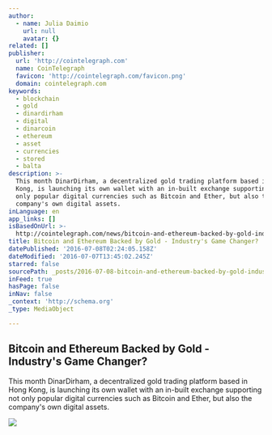 ```yaml
---
author:
  - name: Julia Daimio
    url: null
    avatar: {}
related: []
publisher:
  url: 'http://cointelegraph.com'
  name: CoinTelegraph
  favicon: 'http://cointelegraph.com/favicon.png'
  domain: cointelegraph.com
keywords:
  - blockchain
  - gold
  - dinardirham
  - digital
  - dinarcoin
  - ethereum
  - asset
  - currencies
  - stored
  - balta
description: >-
  This month DinarDirham, a decentralized gold trading platform based in Hong
  Kong, is launching its own wallet with an in-built exchange supporting not
  only popular digital currencies such as Bitcoin and Ether, but also the
  company's own digital assets.
inLanguage: en
app_links: []
isBasedOnUrl: >-
  http://cointelegraph.com/news/bitcoin-and-ethereum-backed-by-gold-industrys-game-changer
title: Bitcoin and Ethereum Backed by Gold - Industry's Game Changer?
datePublished: '2016-07-08T02:24:05.158Z'
dateModified: '2016-07-07T13:45:02.245Z'
starred: false
sourcePath: _posts/2016-07-08-bitcoin-and-ethereum-backed-by-gold-industrys-game-change.md
inFeed: true
hasPage: false
inNav: false
_context: 'http://schema.org'
_type: MediaObject

---
```

<article style=""><h1>Bitcoin and Ethereum Backed by Gold - Industry's Game Changer?</h1><p>This month DinarDirham, a decentralized gold trading platform based in Hong Kong, is launching its own wallet with an in-built exchange supporting not only popular digital currencies such as Bitcoin and Ether, but also the company's own digital assets.</p><img src="https://cointelegraph.com/images/725_aHR0cDovL2NvaW50ZWxlZ3JhcGguY29tL3N0b3JhZ2UvdXBsb2Fkcy92aWV3LzgxMTA4ZTcxYTEwOTMwOTA1NGI1NmEwMjZlYjFjZTM5LmpwZw==.jpg" /></article>